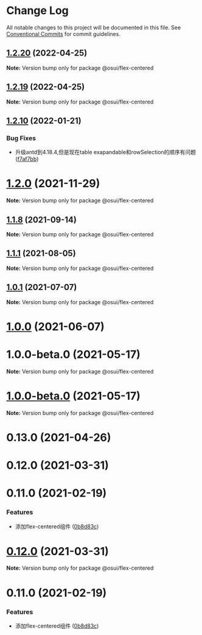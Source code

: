 # Change Log

All notable changes to this project will be documented in this file.
See [Conventional Commits](https://conventionalcommits.org) for commit guidelines.

## [1.2.20](https://gitee.com/gitee-fe/osui/tree/master/compare/v1.2.28...v1.2.20) (2022-04-25)

**Note:** Version bump only for package @osui/flex-centered





## [1.2.19](https://gitee.com/gitee-fe/osui/tree/master/compare/v1.2.28...v1.2.19) (2022-04-25)

**Note:** Version bump only for package @osui/flex-centered





## [1.2.10](https://gitee.com/gitee-fe/osui/tree/master/compare/v1.2.9...v1.2.10) (2022-01-21)


### Bug Fixes

* 升级antd到4.18.4,但是现在table exapandable和rowSelection的顺序有问题 ([f7af7bb](https://gitee.com/gitee-fe/osui/tree/master/commits/f7af7bbad5ed53099f4cc4c97c5852e631846616))





# [1.2.0](https://gitee.com/gitee-fe/osui/tree/master/compare/v1.1.23...v1.2.0) (2021-11-29)

**Note:** Version bump only for package @osui/flex-centered





## [1.1.8](https://gitee.com/gitee-fe/osui/tree/master/compare/v1.1.7...v1.1.8) (2021-09-14)

**Note:** Version bump only for package @osui/flex-centered





## [1.1.1](https://gitee.com/gitee-fe/osui/tree/master/compare/v1.0.0-beta.1...v1.1.1) (2021-08-05)

**Note:** Version bump only for package @osui/flex-centered





## [1.0.1](https://gitee.com/gitee-fe/osui/tree/master/compare/@osui/flex-centered@1.0.0...@osui/flex-centered@1.0.1) (2021-07-07)

**Note:** Version bump only for package @osui/flex-centered





# [1.0.0](https://gitee.com/gitee-fe/osui/tree/master/compare/@osui/flex-centered@0.13.0...@osui/flex-centered@1.0.0) (2021-06-07)



# 1.0.0-beta.0 (2021-05-17)

**Note:** Version bump only for package @osui/flex-centered





# [1.0.0-beta.0](https://gitee.com/gitee-fe/osui/tree/master/compare/v0.12.1...v1.0.0-beta.0) (2021-05-17)

**Note:** Version bump only for package @osui/flex-centered





# 0.13.0 (2021-04-26)



# 0.12.0 (2021-03-31)



# 0.11.0 (2021-02-19)


### Features

* 添加flex-centered组件 ([0b8d83c](https://gitee.com/gitee-fe/osui/tree/master/commits/0b8d83ce17dcfe33394148f37011765f0c8197cc))





# [0.12.0](https://gitee.com/gitee-fe/osui/tree/master/compare/v0.11.0...v0.12.0) (2021-03-31)

**Note:** Version bump only for package @osui/flex-centered





# 0.11.0 (2021-02-19)


### Features

* 添加flex-centered组件 ([0b8d83c](https://gitee.com/gitee-fe/osui/tree/master/commits/0b8d83ce17dcfe33394148f37011765f0c8197cc))
